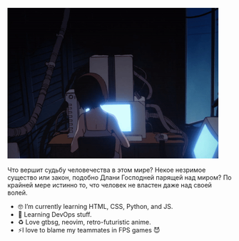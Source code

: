![Alt text](646c5fbd3e244b8b05048863_ezgif.com-crop.gif)

Что вершит судьбу человечества в этом мире? Некое незримое существо или закон, подобно Длани Господней парящей над миром? По крайней мере истинно то, что человек не властен даже над своей волей.

- 🤓 I’m currently learning HTML, CSS, Python, and JS.
- 🔭 Learning DevOps stuff.
- ♻︎ Love gtbsg, neovim, retro-futuristic anime.
- ⚡I love to blame my teammates in FPS games 😈
